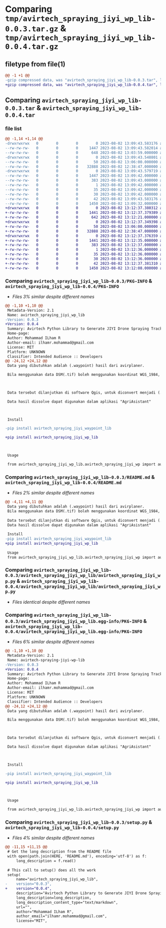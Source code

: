 # Comparing `tmp/avirtech_spraying_jiyi_wp_lib-0.0.3.tar.gz` & `tmp/avirtech_spraying_jiyi_wp_lib-0.0.4.tar.gz`

## filetype from file(1)

```diff
@@ -1 +1 @@
-gzip compressed data, was "avirtech_spraying_jiyi_wp_lib-0.0.3.tar", last modified: Wed Aug  2 13:09:43 2023, max compression
+gzip compressed data, was "avirtech_spraying_jiyi_wp_lib-0.0.4.tar", last modified: Wed Aug  2 13:12:37 2023, max compression
```

## Comparing `avirtech_spraying_jiyi_wp_lib-0.0.3.tar` & `avirtech_spraying_jiyi_wp_lib-0.0.4.tar`

### file list

```diff
@@ -1,14 +1,14 @@
-drwxrwxrwx   0        0        0        0 2023-08-02 13:09:43.583176 avirtech_spraying_jiyi_wp_lib-0.0.3/
--rw-rw-rw-   0        0        0     1447 2023-08-02 13:09:43.582014 avirtech_spraying_jiyi_wp_lib-0.0.3/PKG-INFO
--rw-rw-rw-   0        0        0      648 2023-08-02 13:03:59.000000 avirtech_spraying_jiyi_wp_lib-0.0.3/README.md
-drwxrwxrwx   0        0        0        0 2023-08-02 13:09:43.548801 avirtech_spraying_jiyi_wp_lib-0.0.3/avirtech_spraying_jiyi_wp_lib/
--rw-rw-rw-   0        0        0       50 2023-08-02 13:06:00.000000 avirtech_spraying_jiyi_wp_lib-0.0.3/avirtech_spraying_jiyi_wp_lib/__init__.py
--rw-rw-rw-   0        0        0    32888 2023-08-02 12:38:47.000000 avirtech_spraying_jiyi_wp_lib-0.0.3/avirtech_spraying_jiyi_wp_lib/avirtech_spraying_jiyi_wp.py
-drwxrwxrwx   0        0        0        0 2023-08-02 13:09:43.579719 avirtech_spraying_jiyi_wp_lib-0.0.3/avirtech_spraying_jiyi_wp_lib.egg-info/
--rw-rw-rw-   0        0        0     1447 2023-08-02 13:09:42.000000 avirtech_spraying_jiyi_wp_lib-0.0.3/avirtech_spraying_jiyi_wp_lib.egg-info/PKG-INFO
--rw-rw-rw-   0        0        0      383 2023-08-02 13:09:43.000000 avirtech_spraying_jiyi_wp_lib-0.0.3/avirtech_spraying_jiyi_wp_lib.egg-info/SOURCES.txt
--rw-rw-rw-   0        0        0        1 2023-08-02 13:09:42.000000 avirtech_spraying_jiyi_wp_lib-0.0.3/avirtech_spraying_jiyi_wp_lib.egg-info/dependency_links.txt
--rw-rw-rw-   0        0        0       35 2023-08-02 13:09:42.000000 avirtech_spraying_jiyi_wp_lib-0.0.3/avirtech_spraying_jiyi_wp_lib.egg-info/requires.txt
--rw-rw-rw-   0        0        0       30 2023-08-02 13:09:42.000000 avirtech_spraying_jiyi_wp_lib-0.0.3/avirtech_spraying_jiyi_wp_lib.egg-info/top_level.txt
--rw-rw-rw-   0        0        0       42 2023-08-02 13:09:43.583176 avirtech_spraying_jiyi_wp_lib-0.0.3/setup.cfg
--rw-rw-rw-   0        0        0     1450 2023-08-02 13:09:32.000000 avirtech_spraying_jiyi_wp_lib-0.0.3/setup.py
+drwxrwxrwx   0        0        0        0 2023-08-02 13:12:37.380312 avirtech_spraying_jiyi_wp_lib-0.0.4/
+-rw-rw-rw-   0        0        0     1441 2023-08-02 13:12:37.379389 avirtech_spraying_jiyi_wp_lib-0.0.4/PKG-INFO
+-rw-rw-rw-   0        0        0      642 2023-08-02 13:12:21.000000 avirtech_spraying_jiyi_wp_lib-0.0.4/README.md
+drwxrwxrwx   0        0        0        0 2023-08-02 13:12:37.349398 avirtech_spraying_jiyi_wp_lib-0.0.4/avirtech_spraying_jiyi_wp_lib/
+-rw-rw-rw-   0        0        0       50 2023-08-02 13:06:00.000000 avirtech_spraying_jiyi_wp_lib-0.0.4/avirtech_spraying_jiyi_wp_lib/__init__.py
+-rw-rw-rw-   0        0        0    32888 2023-08-02 12:38:47.000000 avirtech_spraying_jiyi_wp_lib-0.0.4/avirtech_spraying_jiyi_wp_lib/avirtech_spraying_jiyi_wp.py
+drwxrwxrwx   0        0        0        0 2023-08-02 13:12:37.376359 avirtech_spraying_jiyi_wp_lib-0.0.4/avirtech_spraying_jiyi_wp_lib.egg-info/
+-rw-rw-rw-   0        0        0     1441 2023-08-02 13:12:35.000000 avirtech_spraying_jiyi_wp_lib-0.0.4/avirtech_spraying_jiyi_wp_lib.egg-info/PKG-INFO
+-rw-rw-rw-   0        0        0      383 2023-08-02 13:12:37.000000 avirtech_spraying_jiyi_wp_lib-0.0.4/avirtech_spraying_jiyi_wp_lib.egg-info/SOURCES.txt
+-rw-rw-rw-   0        0        0        1 2023-08-02 13:12:36.000000 avirtech_spraying_jiyi_wp_lib-0.0.4/avirtech_spraying_jiyi_wp_lib.egg-info/dependency_links.txt
+-rw-rw-rw-   0        0        0       35 2023-08-02 13:12:36.000000 avirtech_spraying_jiyi_wp_lib-0.0.4/avirtech_spraying_jiyi_wp_lib.egg-info/requires.txt
+-rw-rw-rw-   0        0        0       30 2023-08-02 13:12:36.000000 avirtech_spraying_jiyi_wp_lib-0.0.4/avirtech_spraying_jiyi_wp_lib.egg-info/top_level.txt
+-rw-rw-rw-   0        0        0       42 2023-08-02 13:12:37.381310 avirtech_spraying_jiyi_wp_lib-0.0.4/setup.cfg
+-rw-rw-rw-   0        0        0     1450 2023-08-02 13:12:08.000000 avirtech_spraying_jiyi_wp_lib-0.0.4/setup.py
```

### Comparing `avirtech_spraying_jiyi_wp_lib-0.0.3/PKG-INFO` & `avirtech_spraying_jiyi_wp_lib-0.0.4/PKG-INFO`

 * *Files 3% similar despite different names*

```diff
@@ -1,10 +1,10 @@
 Metadata-Version: 2.1
 Name: avirtech_spraying_jiyi_wp_lib
-Version: 0.0.3
+Version: 0.0.4
 Summary: Avirtech Python Library to Generate JIYI Drone Spraying Track Using Waypoint Data From Avirplaner
 Home-page: 
 Author: Mohammad ILham R
 Author-email: ilhamr.mohammad@gmail.com
 License: MIT
 Platform: UNKNOWN
 Classifier: Intended Audience :: Developers
@@ -24,12 +24,12 @@
 Data yang dibutuhkan adalah (.waypoint) hasil dari avirplaner. 
 Bila menggunakan data DSM(.tif) boleh menggunakan koordinat WGS_1984, maupun koordinat UTM.
 
 Data tersebut dilanjutkan di software Qgis, untuk diconvert menjadi (.kml), lalu di "dissolve".
 Data hasil dissolve dapat digunakan dalam aplikasi "AgriAsistant"
 
 Install
-pip install avirtech_spraying_jiyi_waypoint_lib
+pip install avirtech_spraying_jiyi_wp_lib
 
 Usage
 from avirtech_spraying_jiyi_wp_lib.avirtech_spraying_jiyi_wp import autocorrect
```

### Comparing `avirtech_spraying_jiyi_wp_lib-0.0.3/README.md` & `avirtech_spraying_jiyi_wp_lib-0.0.4/README.md`

 * *Files 2% similar despite different names*

```diff
@@ -4,11 +4,11 @@
 Data yang dibutuhkan adalah (.waypoint) hasil dari avirplaner. 
 Bila menggunakan data DSM(.tif) boleh menggunakan koordinat WGS_1984, maupun koordinat UTM.
 
 Data tersebut dilanjutkan di software Qgis, untuk diconvert menjadi (.kml), lalu di "dissolve".
 Data hasil dissolve dapat digunakan dalam aplikasi "AgriAsistant"
 
 Install
-pip install avirtech_spraying_jiyi_waypoint_lib
+pip install avirtech_spraying_jiyi_wp_lib
 
 Usage
 from avirtech_spraying_jiyi_wp_lib.avirtech_spraying_jiyi_wp import autocorrect
```

### Comparing `avirtech_spraying_jiyi_wp_lib-0.0.3/avirtech_spraying_jiyi_wp_lib/avirtech_spraying_jiyi_wp.py` & `avirtech_spraying_jiyi_wp_lib-0.0.4/avirtech_spraying_jiyi_wp_lib/avirtech_spraying_jiyi_wp.py`

 * *Files identical despite different names*

### Comparing `avirtech_spraying_jiyi_wp_lib-0.0.3/avirtech_spraying_jiyi_wp_lib.egg-info/PKG-INFO` & `avirtech_spraying_jiyi_wp_lib-0.0.4/avirtech_spraying_jiyi_wp_lib.egg-info/PKG-INFO`

 * *Files 6% similar despite different names*

```diff
@@ -1,10 +1,10 @@
 Metadata-Version: 2.1
 Name: avirtech-spraying-jiyi-wp-lib
-Version: 0.0.3
+Version: 0.0.4
 Summary: Avirtech Python Library to Generate JIYI Drone Spraying Track Using Waypoint Data From Avirplaner
 Home-page: 
 Author: Mohammad ILham R
 Author-email: ilhamr.mohammad@gmail.com
 License: MIT
 Platform: UNKNOWN
 Classifier: Intended Audience :: Developers
@@ -24,12 +24,12 @@
 Data yang dibutuhkan adalah (.waypoint) hasil dari avirplaner. 
 Bila menggunakan data DSM(.tif) boleh menggunakan koordinat WGS_1984, maupun koordinat UTM.
 
 Data tersebut dilanjutkan di software Qgis, untuk diconvert menjadi (.kml), lalu di "dissolve".
 Data hasil dissolve dapat digunakan dalam aplikasi "AgriAsistant"
 
 Install
-pip install avirtech_spraying_jiyi_waypoint_lib
+pip install avirtech_spraying_jiyi_wp_lib
 
 Usage
 from avirtech_spraying_jiyi_wp_lib.avirtech_spraying_jiyi_wp import autocorrect
```

### Comparing `avirtech_spraying_jiyi_wp_lib-0.0.3/setup.py` & `avirtech_spraying_jiyi_wp_lib-0.0.4/setup.py`

 * *Files 4% similar despite different names*

```diff
@@ -11,15 +11,15 @@
 # Get the long description from the README file
 with open(path.join(HERE, 'README.md'), encoding='utf-8') as f:
     long_description = f.read()
 
 # This call to setup() does all the work
 setup( 
     name="avirtech_spraying_jiyi_wp_lib",
-    version="0.0.3",
+    version="0.0.4",
     description="Avirtech Python Library to Generate JIYI Drone Spraying Track Using Waypoint Data From Avirplaner",
     long_description=long_description,
     long_description_content_type="text/markdown",
     url="",
     author="Mohammad ILham R",
     author_email="ilhamr.mohammad@gmail.com",
     license="MIT",
```

